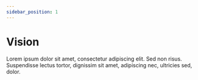 ```yaml
---
sidebar_position: 1
---
```


# Vision

Lorem ipsum dolor sit amet, consectetur adipiscing elit. Sed non risus. Suspendisse lectus tortor, dignissim sit amet, adipiscing nec, ultricies sed, dolor.